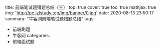 title: 前端笔试题错题总结（三）
top: true
cover: true
toc: true
mathjax: true
img: 'http://pc.lzlstudy.top/img/banner/0.jpg'
date: 2020-08-13 23:50:17
summary: "牛客网前端笔试题错题总结"
tags: 

- 前端刷题
- 牛客网
categories:
- 前端面试题 

